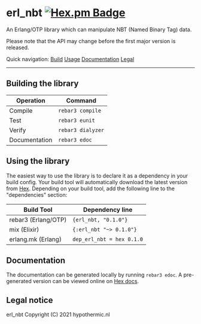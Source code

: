erl_nbt [![Hex.pm Badge](https://img.shields.io/hexpm/v/erl_nbt.svg?style=flat)](https://hex.pm/packages/erl_nbt)
=====

An Erlang/OTP library which can manipulate NBT (Named Binary Tag) data.

Please note that the API may change before the first major version is released.

Quick navigation:
[Build](#building-the-library)
[Usage](#using-the-library)
[Documentation](#documentation)
[Legal](#legal-notice)

-----

Building the library
-----

| Operation     | Command           |
| ------------- | ----------------- |
| Compile       | `rebar3 compile`  |
| Test          | `rebar3 eunit`    |
| Verify        | `rebar3 dialyzer` |
| Documentation | `rebar3 edoc`     |

Using the library
-----

The easiest way to use the library is to declare it as a dependency in your build config.
Your build tool will automatically download the latest version from [Hex](https://hex.pm/packages/erl_nbt).
Depending on your build tool, add the following line to the "dependencies" section:

| Build Tool            | Dependency line |
| --------------------- | ------- |
| rebar3 (Erlang/OTP)   | `{erl_nbt, "0.1.0"}` |
| mix (Elixir)          | `{:erl_nbt "~> 0.1.0"}` |
| erlang.mk (Erlang)    | `dep_erl_nbt = hex 0.1.0` |

Documentation
-----

The documentation can be generated locally by running `rebar3 edoc`.
A pre-generated version can be viewed online on [Hex docs](https://hexdocs.pm/erl_nbt/).

Legal notice
-----

erl_nbt Copyright (C) 2021 hypothermic.nl